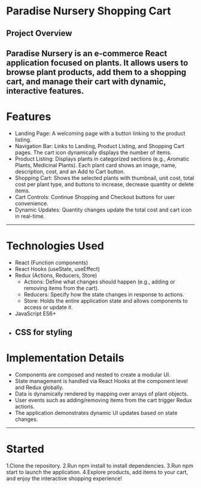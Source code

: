 # Paradise Nursery Shopping Cart
## Project Overview
Paradise Nursery is an e-commerce React application focused on plants. It allows users to browse plant products, add them to a shopping cart, and manage their cart with dynamic, interactive features.
---
# Features
 - Landing Page: A welcoming page with a button linking to the product listing.
 - Navigation Bar: Links to Landing, Product Listing, and Shopping Cart pages. The cart icon dynamically displays the number of items.
 - Product Listing: Displays plants in categorized sections (e.g., Aromatic Plants, Medicinal Plants). Each plant card shows an image, name, description, cost, and an Add to Cart button.
 - Shopping Cart: Shows the selected plants with thumbnail, unit cost, total cost per plant type, and buttons to increase, decrease quantity or delete items.
 - Cart Controls: Continue Shopping and Checkout buttons for user convenience.
 - Dynamic Updates: Quantity changes update the total cost and cart icon in real-time.
---
# Technologies Used
* React (Function components)
* React Hooks (useState, useEffect)
* Redux (Actions, Reducers, Store)
  - Actions: Define what changes should happen (e.g., adding or removing items from the cart).
  - Reducers: Specify how the state changes in response to actions.
  - Store: Holds the entire application state and allows components to access or update it.
* JavaScript ES6+
* CSS for styling
  ---
# Implementation Details
- Components are composed and nested to create a modular UI.
- State management is handled via React Hooks at the component level and Redux globally.
- Data is dynamically rendered by mapping over arrays of plant objects.
- User events such as adding/removing items from the cart trigger Redux actions.
- The application demonstrates dynamic UI updates based on state changes.
---
#  Started
1.Clone the repository.
2.Run npm install to install dependencies.
3.Run npm start to launch the application.
4.Explore products, add items to your cart, and enjoy the interactive shopping experience!
